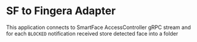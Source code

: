 # SF to Fingera Adapter
This application connects to SmartFace AccessController gRPC stream and for each `BLOCKED` notification received store detected face into a folder